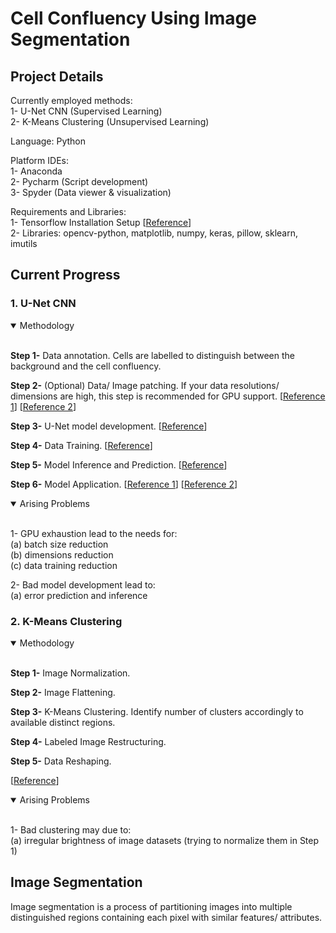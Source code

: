 # Cell Confluency Using Image Segmentation

## Project Details
Currently employed methods:  
1- U-Net CNN (Supervised Learning)  
2- K-Means Clustering (Unsupervised Learning)  

Language: Python  

Platform IDEs:  
1- Anaconda  
2- Pycharm (Script development)  
3- Spyder (Data viewer & visualization)  

Requirements and Libraries:  
1- Tensorflow Installation Setup [[Reference](https://www.youtube.com/watch?v=hHWkvEcDBO0)]  
2- Libraries: opencv-python, matplotlib, numpy, keras, pillow, sklearn, imutils  

## Current Progress
### 1. U-Net CNN
<details open>
<summary>Methodology</summary>
<br>
 
**Step 1-** Data annotation. Cells are labelled to distinguish between the background and the cell confluency.  
  
**Step 2-** (Optional) Data/ Image patching. If your data resolutions/ dimensions are high, this step is recommended for GPU support. [[Reference 1](https://github.com/Fyzie/Cell-Confluency/blob/main/U-Net%20CNN/patch_images_masks_for_large_image.py)] [[Reference 2](https://github.com/bnsreenu/python_for_microscopists/blob/master/Tips_Tricks_5_extracting_patches_from_large_images_and_masks_for_semantic_segm.py)]
  
**Step 3-** U-Net model development. [[Reference](https://github.com/bnsreenu/python_for_microscopists/blob/master/204-207simple_unet_model.py)]  
  
**Step 4-** Data Training. [[Reference](https://github.com/bnsreenu/python_for_microscopists/blob/master/204_train_simple_unet_for_mitochondria.py)]
  
**Step 5-** Model Inference and Prediction. [[Reference](https://github.com/bnsreenu/python_for_microscopists/blob/master/204_train_simple_unet_for_mitochondria.py)]
  
**Step 6-** Model Application. [[Reference 1](https://github.com/bnsreenu/python_for_microscopists/blob/master/206_sem_segm_large_images_using_unet_with_custom_patch_inference.py)] [[Reference 2](https://github.com/bnsreenu/python_for_microscopists/blob/master/206_sem_segm_large_images_using_unet_with_patchify.py)]

</details>

<details open>
<summary>Arising Problems</summary>
<br>

1- GPU exhaustion lead to the needs for:  
  (a) batch size reduction  
  (b) dimensions reduction  
  (c) data training reduction
  
2- Bad model development lead to:  
  (a) error prediction and inference  

</details>

### 2. K-Means Clustering

<details open>
<summary>Methodology</summary>
<br>

**Step 1-** Image Normalization.
  
**Step 2-** Image Flattening.
  
**Step 3-** K-Means Clustering. Identify number of clusters accordingly to available distinct regions.
  
**Step 4-** Labeled Image Restructuring.
  
**Step 5-** Data Reshaping.
  
[[Reference](https://github.com/Fyzie/Cell-Confluency/blob/main/K-means/Kmeans_sklearn_for_image_segmentation.py)]
  
</details>

<details open>
<summary>Arising Problems</summary>
<br>
  
1- Bad clustering may due to:  
  (a) irregular brightness of image datasets (trying to normalize them in Step 1) 
  
</details>

## Image Segmentation
Image segmentation is a process of partitioning images into multiple distinguished regions containing each pixel with similar features/ attributes.




